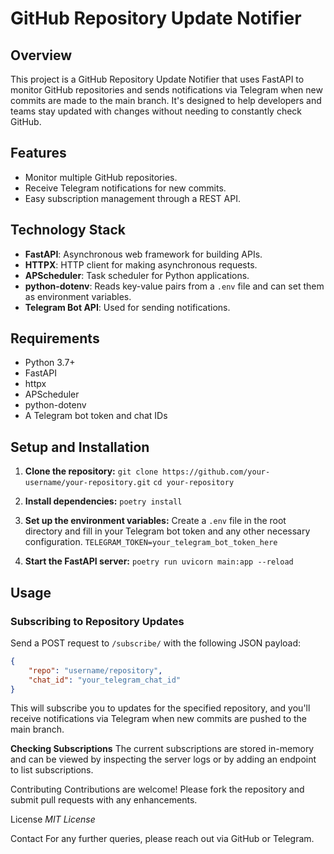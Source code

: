 # GitHub Repository Update Notifier

## Overview
This project is a GitHub Repository Update Notifier that uses FastAPI to monitor GitHub repositories and sends notifications via Telegram when new commits are made to the main branch. It's designed to help developers and teams stay updated with changes without needing to constantly check GitHub.

## Features
- Monitor multiple GitHub repositories.
- Receive Telegram notifications for new commits.
- Easy subscription management through a REST API.

## Technology Stack
- **FastAPI**: Asynchronous web framework for building APIs.
- **HTTPX**: HTTP client for making asynchronous requests.
- **APScheduler**: Task scheduler for Python applications.
- **python-dotenv**: Reads key-value pairs from a `.env` file and can set them as environment variables.
- **Telegram Bot API**: Used for sending notifications.

## Requirements
- Python 3.7+
- FastAPI
- httpx
- APScheduler
- python-dotenv
- A Telegram bot token and chat IDs

## Setup and Installation

1. **Clone the repository:**
```git clone https://github.com/your-username/your-repository.git```
```cd your-repository```

2. **Install dependencies:**
```poetry install```

3. **Set up the environment variables:**
Create a `.env` file in the root directory and fill in your Telegram bot token and any other necessary configuration.
```TELEGRAM_TOKEN=your_telegram_bot_token_here```

4. **Start the FastAPI server:**
```poetry run uvicorn main:app --reload```

## Usage

### Subscribing to Repository Updates

Send a POST request to `/subscribe/` with the following JSON payload:

```json
{
    "repo": "username/repository",
    "chat_id": "your_telegram_chat_id"
}
```

This will subscribe you to updates for the specified repository, and you'll receive notifications via Telegram when new commits are pushed to the main branch.

**Checking Subscriptions**
The current subscriptions are stored in-memory and can be viewed by inspecting the server logs or by adding an endpoint to list subscriptions.

Contributing
Contributions are welcome! Please fork the repository and submit pull requests with any enhancements.

License 
*MIT License*

Contact
For any further queries, please reach out via GitHub or Telegram.

